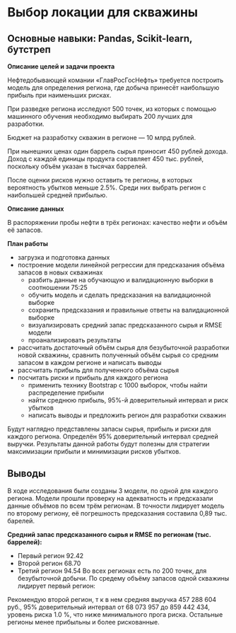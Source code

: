 # Выбор локации для скважины

## Основные навыки: Pandas, Scikit-learn, бутстреп

**Описание целей и задачи проекта**

Нефтедобывающей комании «ГлавРосГосНефть» требуется построить модель для определения региона, где добыча принесёт наибольшую прибыль при наименьших рисках.

При разведке региона исследуют 500 точек, из которых с помощью машинного обучения необходимо выбирать 200 лучших для разработки.

Бюджет на разработку скважин в регионе — 10 млрд рублей.

При нынешних ценах один баррель сырья приносит 450 рублей дохода. Доход с каждой единицы продукта составляет 450 тыс. рублей, поскольку объём указан в тысячах баррелей.

После оценки рисков нужно оставить те регионы, в которых вероятность убытков меньше 2.5%. Среди них выбрать регион с наибольшей средней прибылью.

**Описание данных**

В распоряжении пробы нефти в трёх регионах: качество нефти и объём её запасов.


**План работы**

- загрузка и подготовка данных
- построение модели линейной регрессии для предсказания объёма запасов в новых скважинах
    - разбить данные на обучающую и валидационную выборки в соотношении 75:25
    - обучить модель и сделать предсказания на валидационной выборке
    - сохранить предсказания и правильные ответы на валидационной выборке
    - визуализировать средний запас предсказанного сырья и RMSE модели
    - проанализировать результаты
- рассчитать достаточный объём сырья для безубыточной разработки новой скважины, сравнить полученный объём сырья со средним запасом в каждом регионе и написать выводы
- рассчитать прибыль для полученного объёма сырья
- посчитать риски и прибыль для каждого региона
    - применить технику Bootstrap с 1000 выборок, чтобы найти распределение прибыли
    - найти среднюю прибыль, 95%-й доверительный интервал и риск убытков
    - написать выводы и предложить регион для разработки скважин

Будут наглядно представлены запасы сырья, прибыль и риски для каждого региона. Определён 95% доверительный интервал средней выручки. Результаты данной работы будут полезны для стратегии максимизации прибыли и минимизации рисков убытков.

## Выводы

В ходе исследования были созданы 3 модели, по одной для каждого региона. Модели прошли проверку на адекватность и предсказали данные объёмов по всем трём регионам. В точности лидирует модель по второму региону, её погрешность предсказания составила 0,89 тыс. барелей.

**Средний запас предсказанного сырья и RMSE по регионам (тыс. баррелей):**

 - Первый регион 92.42
 - Второй регион 68.70
 - Третий регион 94.54
Во всех регионах есть по 200 точек, для безубыточной добычи. По средему объёму запасов одной скважины лидирует первый регион:

Рекомендую второй регион, т к в нем cредняя выручка 457 288 604 руб., 95% доверительный интервал от 68 073 957 до 859 442 434, уровень риска 1.0 %, что ниже минимального прога риска. Остальные регионы менее прибыльны и более рискованные.
